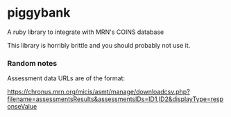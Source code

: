 piggybank
=========

A ruby library to integrate with MRN's COINS database

This library is horribly brittle and you should probably not use it.

### Random notes

Assessment data URLs are of the format:

https://chronus.mrn.org/micis/asmt/manage/downloadcsv.php?filename=assessmentsResults&assessmentsIDs=ID1,ID2&displayType=responseValue
